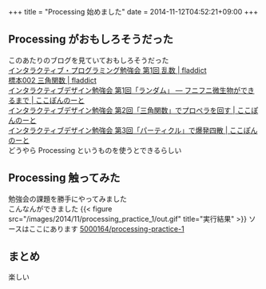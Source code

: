 +++
title = "Processing 始めました"
date = 2014-11-12T04:52:21+09:00
+++

## Processing がおもしろそうだった

このあたりのブログを見ていておもしろそうだった  
[インタラクティブ・プログラミング勉強会 第1回 乱数 | fladdict](http://fladdict.net/blog/2014/10/visual-coding-1.html)  
[標本002 三角関数 | fladdict](http://fladdict.net/blog/2014/11/specimen00.html)  
[インタラクティブデザイン勉強会 第1回「ランダム」 — フニフニ微生物ができるまで | ここぽんのーと](http://cocopon.me/blog/?p=4992)  
[インタラクティブデザイン勉強会 第2回「三角関数」でプロペラを回す | ここぽんのーと](http://cocopon.me/blog/?p=5027)  
[インタラクティブデザイン勉強会 第3回「パーティクル」で爆発四散 | ここぽんのーと](http://cocopon.me/blog/?p=5081)  
どうやら Processing というものを使うとできるらしい

## Processing 触ってみた

勉強会の課題を勝手にやってみました  
こんなんができました
{{< figure src="/images/2014/11/processing_practice_1/out.gif" title="実行結果" >}}
ソースはここにあります
[5000164/processing-practice-1](https://github.com/5000164/processing-practice-1)

## まとめ

楽しい
